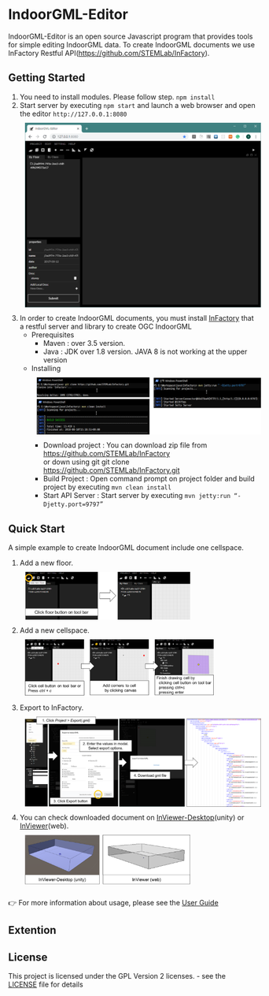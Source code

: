 IndoorGML-Editor
=============

IndoorGML-Editor is an open source Javascript program that provides tools for simple editing IndoorGML data. To create IndoorGML documents we use InFactory Restful API(https://github.com/STEMLab/InFactory).


## Getting Started
1. You need to install modules. Please follow step. `npm install`
2. Start server by executing `npm start` and launch a web browser and open the editor `http://127.0.0.1:8080`
<img width="700px" src="assets/readme/01_start.PNG" style="margin:10px"></img>
3. In order to create IndoorGML documents, you must install [InFactory](https://github.com/STEMLab/InFactory) that a restful server and library to create OGC IndoorGML
   * Prerequisites
       - Maven : over 3.5 version.
       - Java : JDK over 1.8 version. JAVA 8 is not working at the upper version
   * Installing
                    <img src="assets/readme/02_infactory.png" style="margin:10px"></img>
       - Download project : You can download zip file from https://github.com/STEMLab/InFactory
          <br> or down using git  git clone https://github.com/STEMLab/InFactory.git
       - Build Project : Open command prompt on project folder and build project by executing `mvn clean install`
       - Start API Server : Start server by executing `mvn jetty:run “-Djetty.port=9797”` 

## Quick Start
A simple example to create IndoorGML document include one cellspace.
1. Add a new floor.<br>
   <img width="70%" src="assets/readme/03_floor.png" style="margin:10px"></img>
2. Add a new cellspace.<br>
    <img width="80%" src="assets/readme/04_cell.png" style="margin:10px"></img>
3. Export to InFactory.<br>
    <img width="100%" src="assets/readme/05_export.png" style="margin:10px"></img>
4. You can check downloaded document on [InViewer-Desktop](https://github.com/STEMLab/InViewer-Desktop)(unity) or [InViewer](https://github.com/STEMLab/InViewer)(web).<br>
    <img width="70%" src="assets/readme/06_inviewer.PNG" style="margin:10px"></img>

:point_right: For more information about usage, please see the [User Guide](https://github.com/STEMLab/InEditor/blob/master/Guide/UserGuide/Index.md)

## Extention

## License
This project is licensed under the GPL Version 2 licenses. - see the [LICENSE](https://github.com/STEMLab/IndoorGML-Editor/blob/master/LICENSE) file for details

